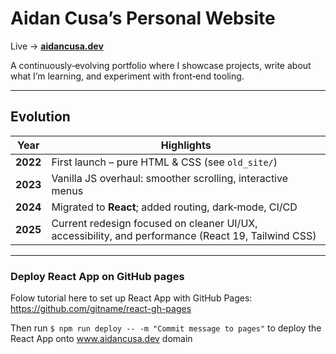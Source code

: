 # Aidan Cusa’s Personal Website

Live -> [**aidancusa.dev**](https://aidancusa.dev)

A continuously‑evolving portfolio where I showcase projects, write about what I’m learning, and experiment with front‑end tooling.

---

## Evolution

| Year     | Highlights                                                                                               |
| -------- | -------------------------------------------------------------------------------------------------------- |
| **2022** | First launch – pure HTML & CSS (see `old_site/`)                                                         |
| **2023** | Vanilla JS overhaul: smoother scrolling, interactive menus                                               |
| **2024** | Migrated to **React**; added routing, dark‑mode, CI/CD                                                   |
| **2025** | Current redesign focused on cleaner UI/UX, accessibility, and performance (React 19, Tailwind CSS)       |

---

### Deploy React App on GitHub pages

Folow tutorial here to set up React App with GitHub Pages: https://github.com/gitname/react-gh-pages

Then run `$ npm run deploy -- -m "Commit message to pages"` to deploy the React App onto www.aidancusa.dev domain
